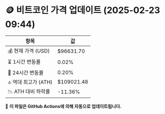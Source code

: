 # 🪙 비트코인 가격 업데이트 (2025-02-23 09:44)

| 항목                | 값 |
|--------------------|----------------|
| 💰 현재 가격 (USD) | $96631.70 |
| ⏳ 1시간 변동률    | 0.02% |
| 📆 24시간 변동률   | 0.20% |
| 🔝 역대 최고가 (ATH) | $109021.48 |
| 📉 ATH 대비 하락률 | -11.36% |

🔄 **이 파일은 GitHub Actions에 의해 자동으로 업데이트됩니다.**
